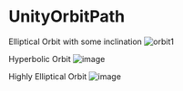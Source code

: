 # UnityOrbitPath

Elliptical Orbit with some inclination
![orbit1](https://github.com/brandonfletcher3606/UnityOrbitPath/assets/45694230/54607d0e-1cb9-4c5f-b032-587b7a9e3060)

Hyperbolic Orbit
![image](https://github.com/brandonfletcher3606/UnityOrbitPath/assets/45694230/a95697fb-8c2e-4b96-942e-9e5c1369930e)

Highly Elliptical Orbit
![image](https://github.com/brandonfletcher3606/UnityOrbitPath/assets/45694230/b79a1711-2900-4479-8316-6228a9bbbfdf)

